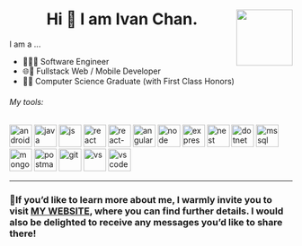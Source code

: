 <h1 align='center'>Hi 👋 I am Ivan Chan.  <img src="https://github.com/user-attachments/assets/ee80c7d3-0e11-494b-be19-196e9694eeb9" align="right"  width=100 height=100/></h1>

<p align='left'>I am a ... </p>
<ul align='left'><li>👨🏻‍💻 Software Engineer</li><li>🌐📱 Fullstack Web / Mobile Developer</li>   <li>👨‍🎓 Computer Science Graduate (with First Class Honors)</li></ul>

<h6 align='left'>My tools: </h6>
<img src="https://github.com/IvanENERGY/IvanENERGY/assets/90034836/018fa8d8-2a61-4b2b-b923-2028cd1bc534"   width=40 height=40 alt="android"/ >
<img src="https://github.com/IvanENERGY/IvanENERGY/assets/90034836/ca78a560-3ad3-4335-913f-5faa120f3c2a"   width=40 height=40 alt="java"/>
<img src="https://github.com/IvanENERGY/IvanENERGY/assets/90034836/78ae35a2-3fec-4b8f-b5e3-d567c4556a8d"   width=40 height=40 alt="js"/>
<img src="https://github.com/IvanENERGY/IvanENERGY/assets/90034836/be7f8836-fc0b-4e8e-9a19-72c4d528b11e"   width=40 height=40 alt="react"/>
<img src="https://github.com/IvanENERGY/IvanENERGY/assets/90034836/6ef7b761-77a5-45f9-8d9e-cc087f217f34"   width=40 height=40 alt="react-native"/>
<img src="https://github.com/user-attachments/assets/32196cbc-138b-4d8e-bf85-7a80412ad4cf"   width=40 height=40 alt="angular"/>
<img src="https://github.com/IvanENERGY/IvanENERGY/assets/90034836/2fcd1e1b-f5b7-4ca1-b4e7-6406663daa7f"   width=40 height=40 alt="node"/>
<img src="https://github.com/IvanENERGY/IvanENERGY/assets/90034836/aba2d9bc-134d-4ba9-95a1-f0ce2d89e17a"   width=40 height=40 alt="express"/>
<img src="https://github.com/user-attachments/assets/b1fe3b2c-9598-42b8-9c18-d631fbfff664"   width=40 height=40 alt="nest"/>
<img src="https://github.com/IvanENERGY/IvanENERGY/assets/90034836/6cee9e8d-5ca2-41ef-afe2-f92a91986e46"   width=40 height=40 alt="dotnet"/ >
<img src="https://github.com/IvanENERGY/IvanENERGY/assets/90034836/3fe38247-3c87-43e8-be12-bc1af444a832"   width=40 height=40 alt="mssql"/>
<img src="https://github.com/IvanENERGY/IvanENERGY/assets/90034836/5a83950f-7bf5-43e7-92be-cdfde7aa145b"   width=40 height=40 alt="mongo"/>
<img src="https://github.com/IvanENERGY/IvanENERGY/assets/90034836/286f952b-0201-431a-9eab-a41106d6d353"   width=40 height=40 alt="postman"/>
<img src="https://github.com/IvanENERGY/IvanENERGY/assets/90034836/b4bc7d37-002e-404a-8102-15689ea05b2f"   width=40 height=40 alt="git"/>
<img src="https://github.com/IvanENERGY/IvanENERGY/assets/90034836/22d400b0-abdf-4543-8b22-337332c32445"   width=40 height=40 alt="vs"/>
<img src="https://github.com/IvanENERGY/IvanENERGY/assets/90034836/931f80ea-0837-4dce-8760-38213c041315"   width=40 height=40 alt="vscode"/>
<hr>
<h3 align='left'>&#128173;If you’d like to learn more about me, I warmly invite you to visit <a href="https://ivanchantf.github.io/"><strong>MY WEBSITE</strong></a>, where you can find further details. I would also be delighted to receive any messages you’d like to share there! </h3>

